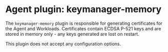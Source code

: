 # Agent plugin: keymanager-memory

The `keymanager-memory` plugin is responsible for generating certificates for the Agent and
Workloads. Certificates contain ECDSA P-521 keys and are stored in memory only - any keys generated
are lost on restart.

This plugin does not accept any configuration options.
